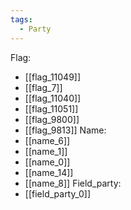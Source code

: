 ```yaml
---
tags:
  - Party
---
```

Flag:
- [[flag_11049]]
- [[flag_7]]
- [[flag_11040]]
- [[flag_11051]]
- [[flag_9800]]
- [[flag_9813]]
Name:
- [[name_6]]
- [[name_1]]
- [[name_0]]
- [[name_14]]
- [[name_8]]
Field_party:
- [[field_party_0]]
